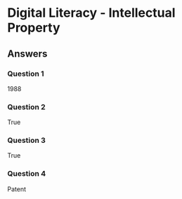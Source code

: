 # Digital Literacy - Intellectual Property

## Answers

### Question 1

1988
### Question 2

True
### Question 3

True
### Question 4

Patent